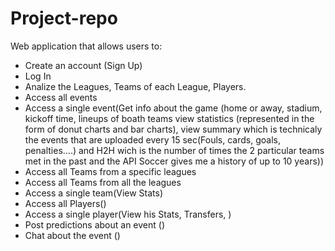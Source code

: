 # Project-repo

Web application that allows users to:

* Create an account (Sign Up)
* Log In
* Analize the Leagues, Teams of each League, Players.
* Access all events
* Access a single event(Get info about the game (home or away, stadium, kickoff time, lineups of boath teams view statistics (represented in the form of donut charts and bar charts), view summary which is technicaly the events that are uploaded every 15 sec(Fouls, cards, goals, penalties....) and H2H wich is the number of times the 2 particular teams met in the past and the API Soccer gives me a history of up to 10 years))
* Access all Teams from a specific leagues
* Access all Teams from all the leagues
* Access a single team(View Stats)
* Access all Players()
* Access a single player(View his Stats, Transfers, )
* Post predictions about an event ()
* Chat about the event ()
